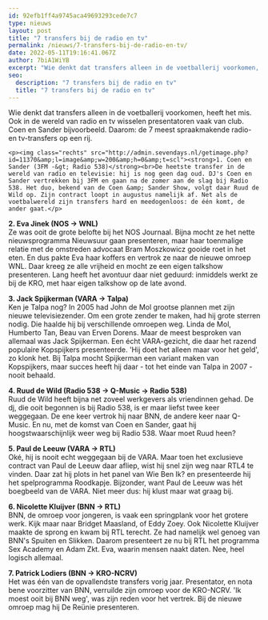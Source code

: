 ```yaml
---
id: 92efb1ff4a9745aca49693293cede7c7
type: nieuws
layout: post
title: "7 transfers bij de radio en tv"
permalink: /nieuws/7-transfers-bij-de-radio-en-tv/
date: 2022-05-11T19:16:41.067Z
author: 7biA1WiYB
excerpt: "Wie denkt dat transfers alleen in de voetballerij voorkomen, heeft het mis. Ook in de wereld van radio en tv wisselen presentatoren vaak van club. Coen en Sander bijvoorbeeld. Daarom: de 7 meest spraakmakende radio- en tv-transfers op een rij.  "
seo:
  description: "7 transfers bij de radio en tv"
  title: "7 transfers bij de radio en tv"
---
```

Wie denkt dat transfers alleen in de voetballerij voorkomen, heeft het mis. Ook in de wereld van radio en tv wisselen presentatoren vaak van club. Coen en Sander bijvoorbeeld. Daarom: de 7 meest spraakmakende radio- en tv-transfers op een rij.  

    <p><img class="rechts" src="http://admin.sevendays.nl/getimage.php?id=11370&amp;l=image&amp;w=200&amp;h=0&amp;t=scl"><strong>1. Coen en Sander (3FM -&gt; Radio 538)</strong><br>De heetste transfer in de wereld van radio en televisie: hij is nog geen dag oud. DJ's Coen en Sander vertrekken bij 3FM en gaan na de zomer aan de slag bij Radio 538. Het duo, bekend van de Coen &amp; Sander Show, volgt daar Ruud de Wild op. Zijn contract loopt in augustus namelijk af. Net als de voetbalwereld zijn transfers hard en meedogenloos: de één komt, de ander gaat.</p>
<p><strong>2. Eva Jinek (NOS -&gt; WNL)</strong><br>Ze was ooit de grote belofte bij het NOS Journaal. Bijna mocht ze het nette nieuwsprogramma Nieuwsuur gaan presenteren, maar haar toenmalige relatie met de omstreden advocaat Bram Moszkowicz gooide roet in het eten. En dus pakte Eva haar koffers en vertrok ze naar de nieuwe omroep WNL. Daar kreeg ze alle vrijheid en mocht ze een eigen talkshow presenteren. Lang heeft het avontuur daar niet geduurd: inmiddels werkt ze bij de KRO, met haar eigen talkshow op de late avond. </p>
<p><strong>3. Jack Spijkerman (VARA -&gt; Talpa)</strong><br>Ken je Talpa nog? In 2005 had John de Mol grootse plannen met zijn nieuwe televisiezender. Om een grote zender te maken, had hij grote sterren nodig. Die haalde hij bij verschillende omroepen weg. Linda de Mol, Humberto Tan, Beau van Erven Dorens. Maar de meest besproken van allemaal was Jack Spijkerman. Een écht VARA-gezicht, die daar het razend populaire Kopspijkers presenteerde. 'Hij doet het alleen maar voor het geld', zo klonk het. Bij Talpa mocht Spijkerman een variant maken van Kopspijkers, maar succes heeft hij daar - tot het einde van Talpa in 2007 - nooit behaald.</p>
<p><strong>4. Ruud de Wild (Radio 538 -&gt; Q-Music -&gt; Radio 538)</strong><br>Ruud de Wild heeft bijna net zoveel werkgevers als vriendinnen gehad. De dj, die ooit begonnen is bij Radio 538, is er maar liefst twee keer weggegaan. De ene keer vertrok hij naar BNN, de andere keer naar Q-Music. En nu, met de komst van Coen en Sander, gaat hij hoogstwaarschijnlijk weer weg bij Radio 538. Waar moet Ruud heen?</p>
<p><strong>5. Paul de Leeuw (VARA -&gt; RTL)</strong><br>Oké, hij is nooit echt weggegaan bij de VARA. Maar toen het exclusieve contract van Paul de Leeuw daar afliep, wist hij snel zijn weg naar RTL4 te vinden. Daar zat hij plots in het panel van Wie Ben Ik? en presenteerde hij het spelprogramma Roodkapje. Bijzonder, want Paul de Leeuw was hét boegbeeld van de VARA. Niet meer dus: hij klust maar wat graag bij.</p>
<p><strong>6. Nicolette Kluijver (BNN -&gt; RTL)</strong><br>BNN, de omroep voor jongeren, is vaak een springplank voor het grotere werk. Kijk maar naar Bridget Maasland, of Eddy Zoey. Ook Nicolette Kluijver maakte de sprong en kwam bij RTL terecht. Ze had namelijk wel genoeg van BNN's Spuiten en Slikken. Daarom presenteert ze nu bij RTL het programma Sex Academy en Adam Zkt. Eva, waarin mensen naakt daten. Nee, heel logisch allemaal.</p>
<p><strong>7. Patrick Lodiers (BNN -&gt; KRO-NCRV)</strong><br>Het was één van de opvallendste transfers vorig jaar. Presentator, en nota bene voorzitter van BNN, verruilde zijn omroep voor de KRO-NCRV. 'Ik moest ooit bij BNN weg', was zijn reden voor het vertrek. Bij de nieuwe omroep mag hij De Reünie presenteren. </p>  
